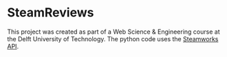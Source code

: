 # SteamReviews
This project was created as part of a Web Science & Engineering course at the Delft University of Technology. The python code uses the [Steamworks API](https://partner.steamgames.com/doc/store/getreviews).

